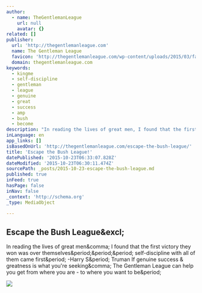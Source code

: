 ```yaml
---
author:
  - name: TheGentlemanLeague
    url: null
    avatar: {}
related: []
publisher:
  url: 'http://thegentlemanleague.com'
  name: The Gentleman League
  favicon: 'http://thegentlemanleague.com/wp-content/uploads/2015/03/favicon-150x150.png'
  domain: thegentlemanleague.com
keywords:
  - kingme
  - self-discipline
  - gentleman
  - league
  - genuine
  - great
  - success
  - amp
  - bush
  - become
description: "In reading the lives of great men, I found that the first victory they won was over themselves... self-discipline with all of them came first. -Harry S. Truman If genuine success & greatness is what you're seeking, The Gentleman League can help you get from where you are - to where you want to be."
inLanguage: en
app_links: []
isBasedOnUrl: 'http://thegentlemanleague.com/escape-the-bush-league/'
title: 'Escape the Bush League!'
datePublished: '2015-10-23T06:33:07.828Z'
dateModified: '2015-10-23T06:30:11.474Z'
sourcePath: _posts/2015-10-23-escape-the-bush-league.md
published: true
inFeed: true
hasPage: false
inNav: false
_context: 'http://schema.org'
_type: MediaObject

---
```

<article style=""><h1>Escape the Bush League&amp;excl;</h1><p>In reading the lives of great men&amp;comma; I found that the first victory they won was over themselves&amp;period;&amp;period;&amp;period; self-discipline with all of them came first&amp;period; -Harry S&amp;period; Truman If genuine success &amp; greatness is what you're seeking&amp;comma; The Gentleman League can help you get from where you are - to where you want to be&amp;period;</p><img src="http://thegentlemanleague.com/wp-content/uploads/2015/03/bigstock-Old-Baseball-Field-1822138.jpg" /></article>